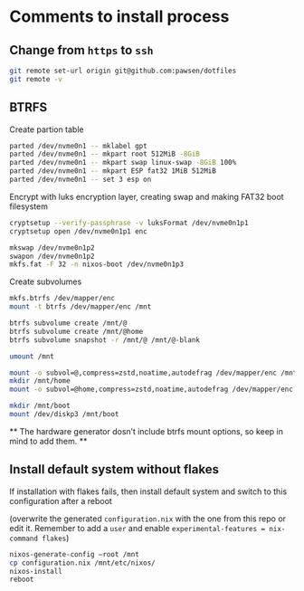 # Comments to install process



## Change from `https` to `ssh`

``` sh
git remote set-url origin git@github.com:pawsen/dotfiles
git remote -v
```

## BTRFS

Create partion table
``` sh
parted /dev/nvme0n1 -- mklabel gpt
parted /dev/nvme0n1 -- mkpart root 512MiB -8GiB
parted /dev/nvme0n1 -- mkpart swap linux-swap -8GiB 100%
parted /dev/nvme0n1 -- mkpart ESP fat32 1MiB 512MiB
parted /dev/nvme0n1 -- set 3 esp on
```

Encrypt  with luks encryption layer, creating swap and making FAT32 boot filesystem
``` sh
cryptsetup --verify-passphrase -v luksFormat /dev/nvme0n1p1
cryptsetup open /dev/nvme0n1p1 enc

mkswap /dev/nvme0n1p2
swapon /dev/nvme0n1p2
mkfs.fat -F 32 -n nixos-boot /dev/nvme0n1p3
```

Create subvolumes
``` sh
mkfs.btrfs /dev/mapper/enc
mount -t btrfs /dev/mapper/enc /mnt

btrfs subvolume create /mnt/@
btrfs subvolume create /mnt/@home
btrfs subvolume snapshot -r /mnt/@ /mnt/@-blank

umount /mnt

mount -o subvol=@,compress=zstd,noatime,autodefrag /dev/mapper/enc /mnt
mkdir /mnt/home
mount -o subvol=@home,compress=zstd,noatime,autodefrag /dev/mapper/enc /mnt/home

mkdir /mnt/boot
mount /dev/diskp3 /mnt/boot
```
** The hardware generator dosn’t include btrfs mount options, so keep in mind to add them. **

## Install default system without flakes

If installation with flakes fails, then install default system and switch to
this configuration after a reboot

(overwrite the generated `configuration.nix` with the one from this repo or edit it. Remember to add a `user` and enable  `experimental-features = nix-command flakes`)
``` sh
nixos-generate-config –root /mnt
cp configuration.nix /mnt/etc/nixos/
nixos-install
reboot
```

